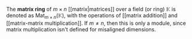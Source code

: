 
The **matrix ring** of $m \times n$ [[matrix|matrices]] over a field (or ring) $\mathbb{K}$ is denoted as $\mathrm{Mat}_{m \times n}(\mathbb{K})$, with the operations of [[matrix addition]] and [[matrix-matrix multiplication]]. If $m \neq n$, then this is only a module, since matrix multiplication isn't defined for misaligned dimensions.